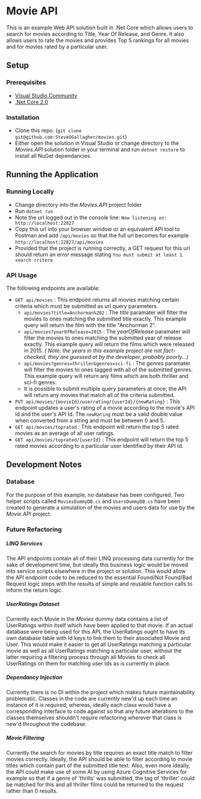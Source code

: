 
# Movie API

This is an example Web API solution built in .Net Core which allows users to search for movies according to Title, Year Of Release, and Genre. It also allows users to rate the movies and provides Top 5 rankings for all movies and for movies rated by a particular user.

## Setup

### Prerequisites

- [Visual Studio Community](https://www.visualstudio.com/downloads/)
- [.Net Core 2.0](https://www.microsoft.com/net/download/)

### Installation

- Clone this repo. (`git clone git@github.com:SteveOGallagher/movies.git`)
- Either open the solution in Visual Studio or change directory to the _Movies.API_ solution folder in your terminal and run `dotnet restore` to install all NuGet dependancies.

## Running the Application

### Running Locally

- Change directory into the _Movies.API_ project folder
- Run `dotnet run`
- Note the url logged out in the console line: `Now listening on: http://localhost:22827`
- Copy this url into your browser window or an equivalent API tool to Postman and add `/api/movies` so that the full url becomes for example `http://localhost:22827/api/movies`
- Provided that the project is running correctly, a GET request for this url should return an error message stating `You must submit at least 1 search critera`

### API Usage

The following endpoints are available:

- `GET api/movies` : This endpoint returns all movies matching certain criteria which must be submitted as url query parameters. 
  - `api/movies?title=Anchorman%202` : The _title_ paramater will filter the movies to ones matching the submitted title exactly. This example query will return the film with the title "Anchorman 2".
  - `api/movies?yearOfRelease=2015` : The _yearOfRelease_ paramater will filter the movies to ones matching the submitted year of release exactly. This example query will return the films which were released in 2015. _( Note: the years in this example project are not fact-checked, they are guessed at by the developer, probably poorly...)_
  -  `api/movies?genres=thriller&genres=sci-fi` : The _genres_ paramater will filter the movies to ones tagged with all of the submitted genres. This example query will return any films which are both thriller and sci-fi genres.
  - It is possible to submit multiple query parameters at once; the API will return any movies that match all of the criteria submitted.
 - `PUT api/movies/{movieId}/userrating/{userId}/{newRating}` : This endpoint updates a user's rating of a movie according to the movie's API Id and the user's API Id. The `newRating` must be a valid double value when converted from a string and must be between 0 and 5.
 - `GET api/movies/toprated` : This endpoint will return the top 5 rated movies as an average of all user ratings.
 - `GET api/movies/toprated/{userId}` : This endpoint will return the top 5 rated movies according to a particular user identified by their API Id.

## Development Notes

### Database 

For the purpose of this example, no database has been configured. Two helper scripts called `MoviesDummyDB.cs` and `UsersDummyDB.cs` have been created to generate a simulation of the movies and users data for use by the _Movie.API_ project. 

### Future Refactoring

##### LINQ Services

The API endpoints contain all of their LINQ processing data currently for the sake of development time, but ideally this business logic would be moved into service scripts elsewhere in the project or solution. This would allow the API endpoint code to be reduced to the essential Found/Not Found/Bad Request logic steps with the results of simple and reusable function calls to inform the return logic.

##### UserRatings Dataset

Currently each Movie in the _Movies_ dummy data contains a list of UserRatings within itself which have been applied to that movie. If an actual database were being used for this API, the UserRatings ought to have its own database table with Id keys to link them to their associated Movie and User. This would make it easier to get all UserRatings matching a particular movie as well as all UserRatings matching a particular user, without the latter requiring a filtering process through all Movies to check all UserRatings on them for matching user Ids as is currently in place.

##### Dependancy Injection

Currently there is no DI within the project which makes future maintainability problematic. Classes in the code are currently new'd up each time an instance of it is required; whereas, ideally each class would have a corresponding interface to code against so that any future alterations to the classes themselves shouldn't require refactoring wherever that class is new'd throughout the codebase.

##### Movie Filtering

Currently the search for movies by title requires an exact title match to filter movies correctly. Ideally, the API should be able to filter according to movie titles which contain part of the submitted title text. Also, even more ideally, the API could make use of some AI by using Azure Cognitive Services for example so that if a genre of 'thrills' was submitted, the tag of 'thriller' could be matched for this and all thriller films could be returned to the request rather than 0 results.
